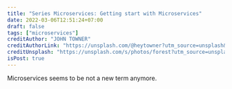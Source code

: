 ```yaml
---
title: "Series Microservices: Getting start with Microservices"
date: 2022-03-06T12:51:24+07:00
draft: false
tags: ["microservices"]
creditAuthor: "JOHN TOWNER"
creditAuthorLink: "https://unsplash.com/@heytowner?utm_source=unsplash&utm_medium=referral&utm_content=creditCopyText"
creditUnsplash: "https://unsplash.com/s/photos/forest?utm_source=unsplash&utm_medium=referral&utm_content=creditCopyText"
isPost: true
---
```


Microservices seems to be not a new term anymore.
